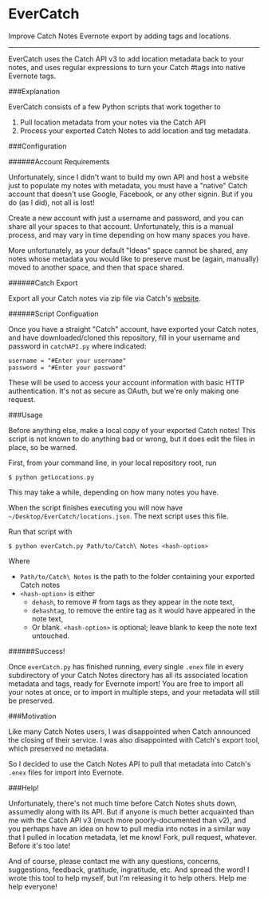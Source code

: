 EverCatch
===
Improve Catch Notes Evernote export by adding tags and locations.

---

EverCatch uses the Catch API v3 to add location metadata back to your notes, and uses regular expressions to turn your Catch #tags into native Evernote tags.

###Explanation

EverCatch consists of a few Python scripts that work together to

1. Pull location metadata from your notes via the Catch API
2. Process your exported Catch Notes to add location and tag metadata.

###Configuration

######Account Requirements

Unfortunately, since I didn't want to build my own API and host a website just to populate my notes with metadata, you must have a "native" Catch account that doesn't use Google, Facebook, or any other signin. But if you do (as I did), not all is lost!

Create a new account with just a username and password, and you can share all your spaces to that account. Unfortunately, this is a manual process, and may vary in time depending on how many spaces you have.

More unfortunately, as your default "Ideas" space cannot be shared, any notes whose metadata you would like to preserve must be (again, manually) moved to another space, and then that space shared.

######Catch Export

Export all your Catch notes via zip file via Catch's [website](http://support.catch.com/customer/portal/articles/988949-how-can-i-export-notes-on-the-web-interface).

######Script Configuation

Once you have a straight "Catch" account, have exported your Catch notes, and have downloaded/cloned this repository, fill in your username and password in `catchAPI.py` where indicated:

```
username = "#Enter your username"
password = "#Enter your password"
```

These will be used to access your account information with basic HTTP authentication. It's not as secure as OAuth, but we're only making one request.

###Usage

Before anything else, make a local copy of your exported Catch notes! This script is not known to do anything bad or wrong, but it does edit the files in place, so be warned.

First, from your command line, in your local repository root, run

`$ python getLocations.py`

This may take a while, depending on how many notes you have.

When the script finishes executing you will now have `~/Desktop/EverCatch/locations.json`. The next script uses this file.

Run that script with

`$ python everCatch.py Path/to/Catch\ Notes <hash-option>`

Where

- `Path/to/Catch\ Notes` is the path to the folder containing your exported Catch notes
- `<hash-option>` is either
	- `dehash`, to remove # from tags as they appear in the note text,
	- `dehashtag`, to remove the entire tag as it would have appeared in the note text,
	- Or blank. `<hash-option>` is optional; leave blank to keep the note text untouched.
	
######Success!

Once `everCatch.py` has finished running, every single `.enex` file in every subdirectory of your Catch Notes directory has all its associated location metadata and tags, ready for Evernote import! You are free to import all your notes at once, or to import in multiple steps, and your metadata will still be preserved.

###Motivation

Like many Catch Notes users, I was disappointed when Catch announced the closing of their service. I was also disappointed with Catch's export tool, which preserved no metadata.

So I decided to use the Catch Notes API to pull that metadata into Catch's `.enex` files for import into Evernote.

###Help!

Unfortunately, there's not much time before Catch Notes shuts down, assumedly along with its API. But if anyone is much better acquainted than me with the Catch API v3 (much more poorly-documented than v2), and you perhaps have an idea on how to pull media into notes in a similar way that I pulled in location metadata, let me know! Fork, pull request, whatever. Before it's too late!

And of course, please contact me with any questions, concerns, suggestions, feedback, gratitude, ingratitude, etc. And spread the word! I wrote this tool to help myself, but I'm releasing it to help others. Help me help everyone!